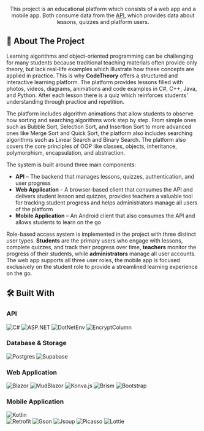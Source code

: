 <p align="center">
    This project is an educational platform which consists of a web app and a mobile app. Both consume data from the <a href="https://codetheory-api.onrender.com/swagger/index.html">API</a>, which provides data about lessons, quizzes and platform users.
</p>

## 📌 About The Project  

Learning algorithms and object-oriented programming can be challenging for many students because traditional teaching materials often provide only theory, but lack real-life examples which illustrate how these concepts are applied in practice. This is why **CodeTheory** offers a structured and interactive learning platform. The platform provides lessons filled with photos, videos, diagrams, animations and code examples in C#, C++, Java, and Python. After each lesson there is a quiz which reinforces students' understanding through practice and repetition.

The platform includes algorithm animations that allow students to observe how sorting and searching algorithms work step by step. From simple ones such as Bubble Sort, Selection Sort, and Insertion Sort to more advanced ones like Merge Sort and Quick Sort, the platform also includes searching algorithms such as Linear Search and Binary Search. The platform also covers the core principles of OOP like classes, objects, inheritance, polymorphism, encapsulation, and abstraction.

The system is built around three main components:  
- **API** – The backend that manages lessons, quizzes, authentication, and user progress
- **Web Application** – A browser-based client that consumes the API and delivers student lesson and quizzes, provides teachers a valuable tool for tracking student progress and helps administrators manage all users of the platform
- **Mobile Application** – An Android client that also consumes the API and allows students to learn on the go

Role-based access system is implemented in the project with three distinct user types. **Students** are the primary users who engage with lessons, complete quizzes, and track their progress over time,  **teachers** monitor the progress of their students, while **administrators** manage all user accounts. 
The web app supports all three user roles, the mobile app is focused exclusively on the student role to provide a streamlined learning experience on the go.

## 🛠 Built With  

### **API**  
![C#](https://img.shields.io/badge/c%23-%23239120.svg?style=for-the-badge&logo=csharp&logoColor=white)
![ASP.NET](https://img.shields.io/badge/ASP.NET-512BD4?style=for-the-badge&logo=dotnet&logoColor=white)
![DotNetEnv](https://img.shields.io/badge/DotNetEnv-Config-yellow?style=for-the-badge)
![EncryptColumn](https://img.shields.io/badge/EncryptColumn-Security-red?style=for-the-badge)

### **Database & Storage**  
![Postgres](https://img.shields.io/badge/postgres-%23316192.svg?style=for-the-badge&logo=postgresql&logoColor=white)
![Supabase](https://img.shields.io/badge/Supabase-3ECF8E?style=for-the-badge&logo=supabase&logoColor=white)

### **Web Application**
![Blazor](https://img.shields.io/badge/blazor-%235C2D91.svg?style=for-the-badge&logo=blazor&logoColor=white)
![MudBlazor](https://img.shields.io/badge/MudBlazor-2C3E50?style=for-the-badge)
![Konva.js](https://img.shields.io/badge/Konva.js-005F0F?style=for-the-badge)
![Brism](https://img.shields.io/badge/Brism-4A90E2?style=for-the-badge)
![Bootstrap](https://img.shields.io/badge/Bootstrap-563D7C?style=for-the-badge&logo=bootstrap&logoColor=white)

### **Mobile Application**  
![Kotlin](https://img.shields.io/badge/Kotlin-%230095D5.svg?style=for-the-badge&logo=kotlin&logoColor=white)  
![Retrofit](https://img.shields.io/badge/Retrofit-Networking-blue?style=for-the-badge)
![Gson](https://img.shields.io/badge/Gson-JSON%20Parsing-green?style=for-the-badge)
![Jsoup](https://img.shields.io/badge/Jsoup-Web%20Scraping-FF9800?style=for-the-badge)
![Picasso](https://img.shields.io/badge/Picasso-Image%20Loader-pink?style=for-the-badge)
![Lottie](https://img.shields.io/badge/Lottie-Animations-orange?style=for-the-badge)
